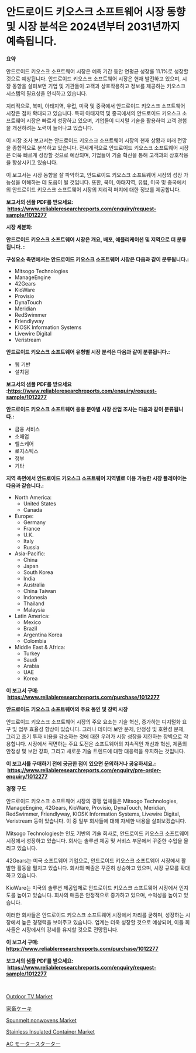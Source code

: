 <p><h1>안드로이드 키오스크 소프트웨어 시장 동향 및 시장 분석은 2024년부터 2031년까지 예측됩니다.</h1></p><p><strong>요약</strong></p>
<p><p>안드로이드 키오스크 소프트웨어 시장은 예측 기간 동안 연평균 성장률 11.1%로 성장할 것으로 예상됩니다. 안드로이드 키오스크 소프트웨어 시장은 현재 발전하고 있으며, 시장 동향을 살펴보면 기업 및 기관들이 고객과 상호작용하고 정보를 제공하는 키오스크 시스템의 필요성을 인식하고 있습니다. </p><p>지리적으로, 북미, 아태지역, 유럽, 미국 및 중국에서 안드로이드 키오스크 소프트웨어 시장은 점차 확대되고 있습니다. 특히 아태지역 및 중국에서의 안드로이드 키오스크 소프트웨어 시장은 빠르게 성장하고 있으며, 기업들이 디지털 기술을 활용하여 고객 경험을 개선하려는 노력이 늘어나고 있습니다.</p><p>이 시장 조사 보고서는 안드로이드 키오스크 소프트웨어 시장의 현재 상황과 미래 전망을 종합적으로 분석하고 있습니다. 전세계적으로 안드로이드 키오스크 소프트웨어 시장은 더욱 빠르게 성장할 것으로 예상되며, 기업들이 기술 혁신을 통해 고객과의 상호작용을 향상시키고 있습니다.</p><p>이 보고서는 시장 동향을 잘 파악하고, 안드로이드 키오스크 소프트웨어 시장의 성장 가능성을 이해하는 데 도움이 될 것입니다. 또한, 북미, 아태지역, 유럽, 미국 및 중국에서의 안드로이드 키오스크 소프트웨어 시장의 지리적 퍼지에 대한 정보를 제공합니다.</p></p>
<p><strong>보고서의 샘플 PDF를 받으세요: &nbsp;<a href="https://www.reliableresearchreports.com/enquiry/request-sample/1012277">https://www.reliableresearchreports.com/enquiry/request-sample/1012277</a></strong></p>
<p><strong>시장 세분화:</strong></p>
<p><strong> 안드로이드 키오스크 소프트웨어 시장은 개요, 배포, 애플리케이션 및 지역으로 더 분류됩니다. :</strong></p>
<p><strong>구성요소 측면에서는 안드로이드 키오스크 소프트웨어 시장은 다음과 같이 분류됩니다.:</strong></p>
<p><ul><li>Mitsogo Technologies</li><li>ManageEngine</li><li>42Gears</li><li>KioWare</li><li>Provisio</li><li>DynaTouch</li><li>Meridian</li><li>RedSwimmer</li><li>Friendlyway</li><li>KIOSK Information Systems</li><li>Livewire Digital</li><li>Veristream</li></ul></p>
<p><strong> 안드로이드 키오스크 소프트웨어 유형별 시장 분석은 다음과 같이 분류됩니다.:</strong></p>
<p><ul><li>웹 기반</li><li>설치됨</li></ul></p>
<p><strong>보고서의 샘플 PDF를 받으세요 :<a href="https://www.reliableresearchreports.com/enquiry/request-sample/1012277">https://www.reliableresearchreports.com/enquiry/request-sample/1012277</a></strong></p>
<p><strong> 안드로이드 키오스크 소프트웨어 응용 분야별 시장 산업 조사는 다음과 같이 분류됩니다.:</strong></p>
<p><ul><li>금융 서비스</li><li>소매업</li><li>헬스케어</li><li>로지스틱스</li><li>정부</li><li>기타</li></ul></p>
<p><strong>지역 측면에서 안드로이드 키오스크 소프트웨어 지역별로 이용 가능한 시장 플레이어는 다음과 같습니다.:</strong></p>
<p><ul>
    <li>
        North America:
        <ul>
            <li>United States</li>
            <li>Canada</li>
        </ul>
    </li>
    <li>
        Europe:
        <ul>
            <li>Germany</li>
            <li>France</li>
            <li>U.K.</li>
            <li>Italy</li>
            <li>Russia</li>
        </ul>
    </li>
    <li>
        Asia-Pacific:
        <ul>
            <li>China</li>
            <li>Japan</li>
            <li>South Korea</li>
            <li>India</li>
            <li>Australia</li>
            <li>China Taiwan</li>
            <li>Indonesia</li>
            <li>Thailand</li>
            <li>Malaysia</li>
        </ul>
    </li>
    <li>
        Latin America:
        <ul>
            <li>Mexico</li>
            <li>Brazil</li>
            <li>Argentina Korea</li>
            <li>Colombia</li>
        </ul>
    </li>
    <li>
        Middle East & Africa:
        <ul>
            <li>Turkey</li>
            <li>Saudi</li>
            <li>Arabia</li>
            <li>UAE</li>
            <li>Korea</li>
        </ul>
    </li>
    </ul></p>
<p><strong>이 보고서 구매: &nbsp;<a href="https://www.reliableresearchreports.com/purchase/1012277">https://www.reliableresearchreports.com/purchase/1012277</a></strong></p>
<p><strong>안드로이드 키오스크 소프트웨어의 주요 동인 및 장벽 시장</strong></p>
<p><p>안드로이드 키오스크 소프트웨어 시장의 주요 요소는 기술 혁신, 증가하는 디지털화 요구 및 업무 효율성 향상이 있습니다. 그러나 데이터 보안 문제, 안정성 및 호환성 문제, 그리고 초기 투자 비용을 감소하는 것에 대한 우려가 시장 성장을 제한하는 장벽으로 작용합니다. 시장에서 직면하는 주요 도전은 소프트웨어의 지속적인 개선과 혁신, 제품의 안정성 및 보안 강화, 그리고 새로운 기술 트렌드에 대한 대응력을 유지하는 것입니다.</p></p>
<p><strong>이 보고서를 구매하기 전에 궁금한 점이 있으면 문의하거나 공유하세요.: &nbsp;<a href="https://www.reliableresearchreports.com/enquiry/pre-order-enquiry/1012277">https://www.reliableresearchreports.com/enquiry/pre-order-enquiry/1012277</a></strong></p>
<p><strong>경쟁 구도</strong></p>
<p><p>안드로이드 키오스크 소프트웨어 시장의 경쟁 업체들은 Mitsogo Technologies, ManageEngine, 42Gears, KioWare, Provisio, DynaTouch, Meridian, RedSwimmer, Friendlyway, KIOSK Information Systems, Livewire Digital, Veristream 등이 있습니다. 이 중 일부 회사들에 대해 자세한 내용을 살펴보겠습니다.</p><p>Mitsogo Technologies는 인도 기반의 기술 회사로, 안드로이드 키오스크 소프트웨어 시장에서 성장하고 있습니다. 회사는 솔루션 제공 및 서비스 부문에서 꾸준한 수입을 올리고 있습니다.</p><p>42Gears는 미국 소프트웨어 기업으로, 안드로이드 키오스크 소프트웨어 시장에서 활발한 활동을 펼치고 있습니다. 회사의 매출은 꾸준히 상승하고 있으며, 시장 규모를 확대하고 있습니다.</p><p>KioWare는 미국의 솔루션 제공업체로 안드로이드 키오스크 소프트웨어 시장에서 인지도를 높이고 있습니다. 회사의 매출은 안정적으로 증가하고 있으며, 수익성을 높이고 있습니다.</p><p>이러한 회사들은 안드로이드 키오스크 소프트웨어 시장에서 자리를 굳히며, 성장하는 시장에서 높은 경쟁력을 보여주고 있습니다. 업계는 더욱 성장할 것으로 예상되며, 이들 회사들은 시장에서의 강세를 유지할 것으로 전망됩니다.</p></p>
<p><strong>이 보고서 구매: &nbsp; <a href="https://www.reliableresearchreports.com/purchase/1012277">https://www.reliableresearchreports.com/purchase/1012277</a></strong></p>
<p><strong>보고서의 샘플 PDF를 받으세요: &nbsp;<a href="https://www.reliableresearchreports.com/enquiry/request-sample/1012277">https://www.reliableresearchreports.com/enquiry/request-sample/1012277</a></strong><strong></strong></p>
<p>&nbsp;</p>
<p><p><a href="https://github.com/gdfhhhj/Market-Research-Report-List-3/blob/main/outdoor-tv-market.md">Outdoor TV Market</a></p><p><a href="https://github.com/AaronVargas43/Market-Research-Report-List-1/blob/main/56234256888.md">家畜ケーキ</a></p><p><a href="https://issuu.com/reportprime-2/docs/spunmelt-nonwovens-market-size-2030.pptx">Spunmelt nonwovens Market</a></p><p><a href="https://issuu.com/reportprime-2/docs/stainless-insulated-container-market-size-2030.ppt">Stainless Insulated Container Market</a></p><p><a href="https://github.com/CloydAbbott2023/Market-Research-Report-List-1/blob/main/69636496889.md">AC モータースターター</a></p></p>